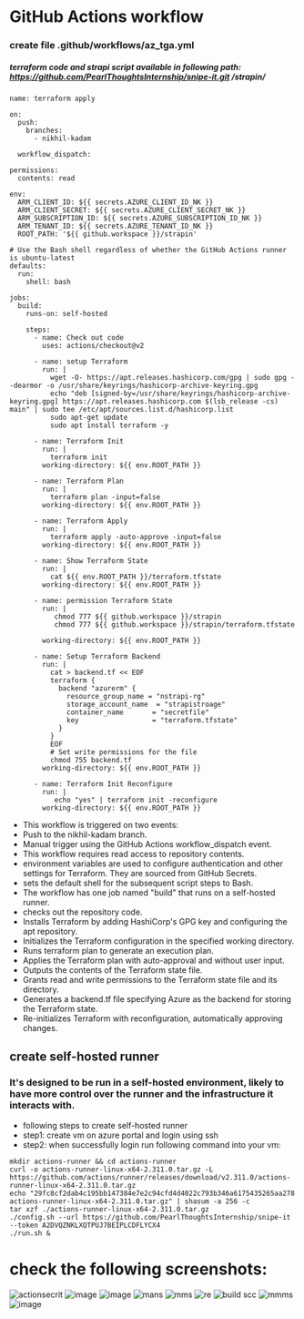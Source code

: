 # GitHub Actions workflow 
### create file .github/workflows/az_tga.yml
##### terraform code and strapi script available in following path: https://github.com/PearlThoughtsInternship/snipe-it.git  /strapin/
```
name: terraform apply

on:
  push:
    branches:
      - nikhil-kadam
  
  workflow_dispatch:
  
permissions:
  contents: read

env:
  ARM_CLIENT_ID: ${{ secrets.AZURE_CLIENT_ID_NK }}
  ARM_CLIENT_SECRET: ${{ secrets.AZURE_CLIENT_SECRET_NK }}
  ARM_SUBSCRIPTION_ID: ${{ secrets.AZURE_SUBSCRIPTION_ID_NK }}
  ARM_TENANT_ID: ${{ secrets.AZURE_TENANT_ID_NK }}
  ROOT_PATH: '${{ github.workspace }}/strapin'

# Use the Bash shell regardless of whether the GitHub Actions runner is ubuntu-latest
defaults:
  run:
    shell: bash

jobs:
  build:
    runs-on: self-hosted

    steps:
      - name: Check out code
        uses: actions/checkout@v2  
    
      - name: setup Terraform
        run: |
          wget -O- https://apt.releases.hashicorp.com/gpg | sudo gpg --dearmor -o /usr/share/keyrings/hashicorp-archive-keyring.gpg
          echo "deb [signed-by=/usr/share/keyrings/hashicorp-archive-keyring.gpg] https://apt.releases.hashicorp.com $(lsb_release -cs) main" | sudo tee /etc/apt/sources.list.d/hashicorp.list
          sudo apt-get update
          sudo apt install terraform -y
        
      - name: Terraform Init
        run: |
          terraform init 
        working-directory: ${{ env.ROOT_PATH }}
      
      - name: Terraform Plan
        run: |
          terraform plan -input=false
        working-directory: ${{ env.ROOT_PATH }}
      
      - name: Terraform Apply
        run: |
          terraform apply -auto-approve -input=false
        working-directory: ${{ env.ROOT_PATH }}
        
      - name: Show Terraform State
        run: |
          cat ${{ env.ROOT_PATH }}/terraform.tfstate
        working-directory: ${{ env.ROOT_PATH }}

      - name: permission Terraform State
        run: |
           chmod 777 ${{ github.workspace }}/strapin
           chmod 777 ${{ github.workspace }}/strapin/terraform.tfstate
           
        working-directory: ${{ env.ROOT_PATH }}

      - name: Setup Terraform Backend
        run: |
          cat > backend.tf << EOF
          terraform {
            backend "azurerm" {
              resource_group_name = "nstrapi-rg"
              storage_account_name  = "strapistroage"
              container_name       = "secretfile"
              key                  = "terraform.tfstate"
            }
          }
          EOF
          # Set write permissions for the file
          chmod 755 backend.tf
        working-directory: ${{ env.ROOT_PATH }} 

      - name: Terraform Init Reconfigure
        run: |
           echo "yes" | terraform init -reconfigure 
        working-directory: ${{ env.ROOT_PATH }}
   ```
- This workflow is triggered on two events:
- Push to the nikhil-kadam branch.
- Manual trigger using the GitHub Actions workflow_dispatch event.
- This workflow requires read access to repository contents.
- environment variables are used to configure authentication and other settings for Terraform. They are sourced from GitHub Secrets.
- sets the default shell for the subsequent script steps to Bash.
- The workflow has one job named "build" that runs on a self-hosted runner.
- checks out the repository code.
- Installs Terraform by adding HashiCorp's GPG key and configuring the apt repository.
- Initializes the Terraform configuration in the specified working directory.
- Runs terraform plan to generate an execution plan.
- Applies the Terraform plan with auto-approval and without user input.
- Outputs the contents of the Terraform state file.
- Grants read and write permissions to the Terraform state file and its directory.
- Generates a backend.tf file specifying Azure as the backend for storing the Terraform state.
- Re-initializes Terraform with reconfiguration, automatically approving changes.

## create self-hosted runner
### It's designed to be run in a self-hosted environment, likely to have more control over the runner and the infrastructure it interacts with.
- following steps to create self-hosted runner
- step1: create vm on azure portal and login using ssh
- step2: when successfully login run following command into your vm:
```
mkdir actions-runner && cd actions-runner
curl -o actions-runner-linux-x64-2.311.0.tar.gz -L https://github.com/actions/runner/releases/download/v2.311.0/actions-runner-linux-x64-2.311.0.tar.gz
echo "29fc8cf2dab4c195bb147384e7e2c94cfd4d4022c793b346a6175435265aa278  actions-runner-linux-x64-2.311.0.tar.gz" | shasum -a 256 -c
tar xzf ./actions-runner-linux-x64-2.311.0.tar.gz
./config.sh --url https://github.com/PearlThoughtsInternship/snipe-it --token A2DVQZNKLXQTPUJ7BEIPLCDFLYCX4
./run.sh &
```
# check the following screenshots:

![actionsecrit](https://github.com/nikhilk1699/strapi_installation/assets/109533285/bff2a19b-a70f-47a7-a3c5-75ac3be2214c)
![image](https://github.com/nikhilk1699/strapi_installation/assets/109533285/b36c3121-0a96-402a-8cfe-1120ae2f0649)
![image](https://github.com/nikhilk1699/strapi_installation/assets/109533285/bfb86c56-d226-45c1-85f2-3a1ac7c1f874)
![mans](https://github.com/nikhilk1699/strapi_installation/assets/109533285/2baa1884-f78b-46f1-97b7-a33bc3602db0)
![mms](https://github.com/nikhilk1699/strapi_installation/assets/109533285/6bdd46e2-94b0-4348-ac21-4ad8ceac42e8)
![re](https://github.com/nikhilk1699/strapi_installation/assets/109533285/0c7436fb-5098-4054-bb47-2840b0db7ee5)
![build scc](https://github.com/nikhilk1699/strapi_installation/assets/109533285/4fa63b07-a72c-42de-aaef-e1763d8e009e)
![mmms](https://github.com/nikhilk1699/strapi_installation/assets/109533285/7333ce20-deb7-4669-a9ca-6e118f4a2704)
![image](https://github.com/nikhilk1699/strapi_installation/assets/109533285/37de8f50-3fd1-461c-b231-680a84bf7a64)














   
